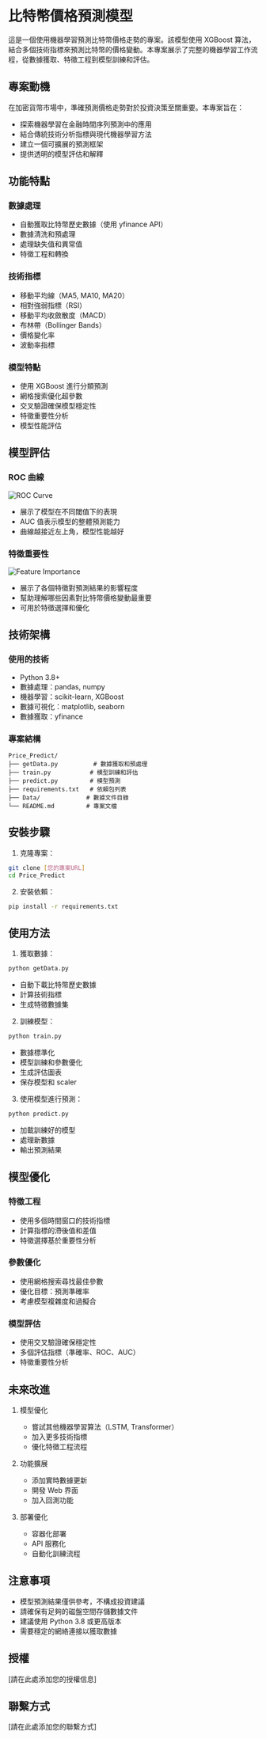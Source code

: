 # 比特幣價格預測模型

這是一個使用機器學習預測比特幣價格走勢的專案。該模型使用 XGBoost 算法，結合多個技術指標來預測比特幣的價格變動。本專案展示了完整的機器學習工作流程，從數據獲取、特徵工程到模型訓練和評估。

## 專案動機

在加密貨幣市場中，準確預測價格走勢對於投資決策至關重要。本專案旨在：
- 探索機器學習在金融時間序列預測中的應用
- 結合傳統技術分析指標與現代機器學習方法
- 建立一個可擴展的預測框架
- 提供透明的模型評估和解釋

## 功能特點

### 數據處理
- 自動獲取比特幣歷史數據（使用 yfinance API）
- 數據清洗和預處理
- 處理缺失值和異常值
- 特徵工程和轉換

### 技術指標
- 移動平均線（MA5, MA10, MA20）
- 相對強弱指標（RSI）
- 移動平均收斂散度（MACD）
- 布林帶（Bollinger Bands）
- 價格變化率
- 波動率指標

### 模型特點
- 使用 XGBoost 進行分類預測
- 網格搜索優化超參數
- 交叉驗證確保模型穩定性
- 特徵重要性分析
- 模型性能評估

## 模型評估

### ROC 曲線
![ROC Curve](roc_curve.png)
- 展示了模型在不同閾值下的表現
- AUC 值表示模型的整體預測能力
- 曲線越接近左上角，模型性能越好

### 特徵重要性
![Feature Importance](feature_importance.png)
- 展示了各個特徵對預測結果的影響程度
- 幫助理解哪些因素對比特幣價格變動最重要
- 可用於特徵選擇和優化

## 技術架構

### 使用的技術
- Python 3.8+
- 數據處理：pandas, numpy
- 機器學習：scikit-learn, XGBoost
- 數據可視化：matplotlib, seaborn
- 數據獲取：yfinance

### 專案結構
```
Price_Predict/
├── getData.py          # 數據獲取和預處理
├── train.py           # 模型訓練和評估
├── predict.py         # 模型預測
├── requirements.txt   # 依賴包列表
├── Data/             # 數據文件目錄
└── README.md         # 專案文檔
```

## 安裝步驟

1. 克隆專案：
```bash
git clone [您的專案URL]
cd Price_Predict
```

2. 安裝依賴：
```bash
pip install -r requirements.txt
```

## 使用方法

1. 獲取數據：
```bash
python getData.py
```
- 自動下載比特幣歷史數據
- 計算技術指標
- 生成特徵數據集

2. 訓練模型：
```bash
python train.py
```
- 數據標準化
- 模型訓練和參數優化
- 生成評估圖表
- 保存模型和 scaler

3. 使用模型進行預測：
```bash
python predict.py
```
- 加載訓練好的模型
- 處理新數據
- 輸出預測結果

## 模型優化

### 特徵工程
- 使用多個時間窗口的技術指標
- 計算指標的滯後值和差值
- 特徵選擇基於重要性分析

### 參數優化
- 使用網格搜索尋找最佳參數
- 優化目標：預測準確率
- 考慮模型複雜度和過擬合

### 模型評估
- 使用交叉驗證確保穩定性
- 多個評估指標（準確率、ROC、AUC）
- 特徵重要性分析

## 未來改進

1. 模型優化
   - 嘗試其他機器學習算法（LSTM, Transformer）
   - 加入更多技術指標
   - 優化特徵工程流程

2. 功能擴展
   - 添加實時數據更新
   - 開發 Web 界面
   - 加入回測功能

3. 部署優化
   - 容器化部署
   - API 服務化
   - 自動化訓練流程

## 注意事項

- 模型預測結果僅供參考，不構成投資建議
- 請確保有足夠的磁盤空間存儲數據文件
- 建議使用 Python 3.8 或更高版本
- 需要穩定的網絡連接以獲取數據

## 授權

[請在此處添加您的授權信息]

## 聯繫方式

[請在此處添加您的聯繫方式] 